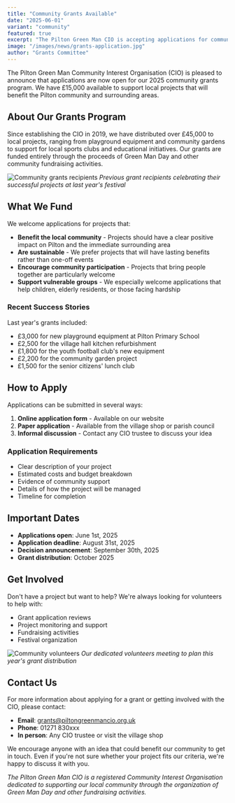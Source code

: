 ```yaml
---
title: "Community Grants Available"
date: "2025-06-01"
variant: "community"
featured: true
excerpt: "The Pilton Green Man CIO is accepting applications for community grants. Support local projects that benefit our community."
image: "/images/news/grants-application.jpg"
author: "Grants Committee"
---
```


The Pilton Green Man Community Interest Organisation (CIO) is pleased to announce that applications are now open for our 2025 community grants program. We have £15,000 available to support local projects that will benefit the Pilton community and surrounding areas.

## About Our Grants Program

Since establishing the CIO in 2019, we have distributed over £45,000 to local projects, ranging from playground equipment and community gardens to support for local sports clubs and educational initiatives. Our grants are funded entirely through the proceeds of Green Man Day and other community fundraising activities.

![Community grants recipients](/images/news/previous-grant-recipients.jpg)
*Previous grant recipients celebrating their successful projects at last year's festival*

## What We Fund

We welcome applications for projects that:

- **Benefit the local community** - Projects should have a clear positive impact on Pilton and the immediate surrounding area
- **Are sustainable** - We prefer projects that will have lasting benefits rather than one-off events
- **Encourage community participation** - Projects that bring people together are particularly welcome
- **Support vulnerable groups** - We especially welcome applications that help children, elderly residents, or those facing hardship

### Recent Success Stories

Last year's grants included:
- £3,000 for new playground equipment at Pilton Primary School
- £2,500 for the village hall kitchen refurbishment
- £1,800 for the youth football club's new equipment
- £2,200 for the community garden project
- £1,500 for the senior citizens' lunch club

## How to Apply

Applications can be submitted in several ways:

1. **Online application form** - Available on our website
2. **Paper application** - Available from the village shop or parish council
3. **Informal discussion** - Contact any CIO trustee to discuss your idea

### Application Requirements

- Clear description of your project
- Estimated costs and budget breakdown
- Evidence of community support
- Details of how the project will be managed
- Timeline for completion

## Important Dates

- **Applications open**: June 1st, 2025
- **Application deadline**: August 31st, 2025
- **Decision announcement**: September 30th, 2025
- **Grant distribution**: October 2025

## Get Involved

Don't have a project but want to help? We're always looking for volunteers to help with:
- Grant application reviews
- Project monitoring and support
- Fundraising activities
- Festival organization

![Community volunteers](/images/news/volunteers-meeting.jpg)
*Our dedicated volunteers meeting to plan this year's grant distribution*

## Contact Us

For more information about applying for a grant or getting involved with the CIO, please contact:

- **Email**: grants@piltongreenmancio.org.uk
- **Phone**: 01271 830xxx
- **In person**: Any CIO trustee or visit the village shop

We encourage anyone with an idea that could benefit our community to get in touch. Even if you're not sure whether your project fits our criteria, we're happy to discuss it with you.

*The Pilton Green Man CIO is a registered Community Interest Organisation dedicated to supporting our local community through the organization of Green Man Day and other fundraising activities.*